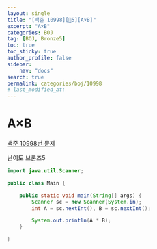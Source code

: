 ```yaml
---
layout:	single
title: "[백준 10998][🤎5][A×B]"
excerpt: "A×B"
categories: BOJ
tag: [BOJ, Bronze5]
toc: true
toc_sticky: true
author_profile: false
sidebar:
    nav: "docs"
search: true
permalink: categories/boj/10998
# last_modified_at:
---
```


# A×B

<a href="https://www.acmicpc.net/problem/10998">백준 10998번 문제</a>

난이도 브론즈5


```java
import java.util.Scanner;

public class Main {

	public static void main(String[] args) {
		Scanner sc = new Scanner(System.in);
		int A = sc.nextInt(), B = sc.nextInt();

		System.out.println(A * B);
	}

}
```



